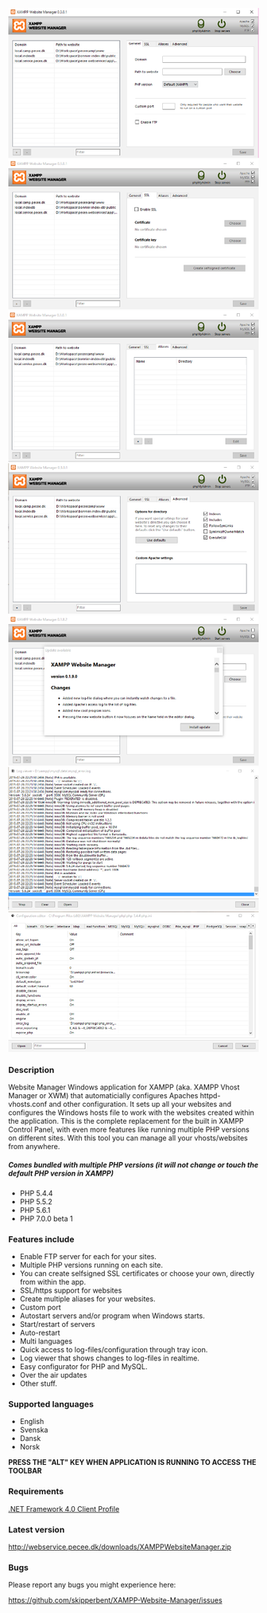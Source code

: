 ![Image 1 of XAMPP Website Manager](https://github.com/skipperbent/XAMPP-Website-Manager/blob/master/screenshot_1.png?raw=true)
![Image 2 of XAMPP Website Manager](https://github.com/skipperbent/XAMPP-Website-Manager/blob/master/screenshot_2.png?raw=true)
![Image 3 of XAMPP Website Manager](https://github.com/skipperbent/XAMPP-Website-Manager/blob/master/screenshot_3.png?raw=true)
![Image 4 of XAMPP Website Manager](https://github.com/skipperbent/XAMPP-Website-Manager/blob/master/screenshot_4.png?raw=true)
![Image 5 of XAMPP Website Manager](https://github.com/skipperbent/XAMPP-Website-Manager/blob/master/screenshot_5.png?raw=true)
![Image 6 of XAMPP Website Manager](https://github.com/skipperbent/XAMPP-Website-Manager/blob/master/screenshot_6.png?raw=true)
![Image 7 of XAMPP Website Manager](https://github.com/skipperbent/XAMPP-Website-Manager/blob/master/screenshot_7.png?raw=true)

### Description
Website Manager Windows application for XAMPP (aka. XAMPP Vhost Manager or XWM) that automaticially configures Apaches httpd-vhosts.conf and other configuration. It sets up all your websites and configures the Windows hosts file to work with the websites created within the application. This is the complete replacement for the built in XAMPP Control Panel, with even more features like running multiple PHP versions on different sites. With this tool you can manage all your vhosts/websites from anywhere.

##### Comes bundled with multiple PHP versions (it will not change or touch the default PHP version in XAMPP)
- PHP 5.4.4
- PHP 5.5.2
- PHP 5.6.1
- PHP 7.0.0 beta 1

### Features include
- Enable FTP server for each for your sites.
- Multiple PHP versions running on each site.
- You can create selfsigned SSL certificates or choose your own, directly from within the app.
- SSL/https support for websites
- Create multiple aliases for your websites.
- Custom port
- Autostart servers and/or program when Windows starts.
- Start/restart of servers
- Auto-restart
- Multi languages
- Quick access to log-files/configuration through tray icon.
- Log viewer that shows changes to log-files in realtime.
- Easy configurator for PHP and MySQL.
- Over the air updates
- Other stuff.

### Supported languages
- English
- Svenska
- Dansk
- Norsk

**PRESS THE "ALT" KEY WHEN APPLICATION IS RUNNING TO ACCESS THE TOOLBAR**

### Requirements
[.NET Framework 4.0 Client Profile](http://www.microsoft.com/en-us/download/details.aspx?id=24872)

### Latest version
http://webservice.pecee.dk/downloads/XAMPPWebsiteManager.zip

### Bugs
Please report any bugs you might experience here:

https://github.com/skipperbent/XAMPP-Website-Manager/issues
